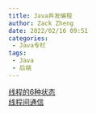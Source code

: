 ```yaml
---
title: Java并发编程
author: Zack Zheng
date: 2022/02/16 09:51
categories:
 - Java专栏
tags:
 - Java
 - 后端
---
```


<simple-img src="https://gitee.com/zackzhengxy/picGallery/raw/main/imgs/Java并发编程.png"></simple-img>


[线程的6种状态](./线程状态切换.md)    
[线程间通信](./Java线程间通信.md)   
